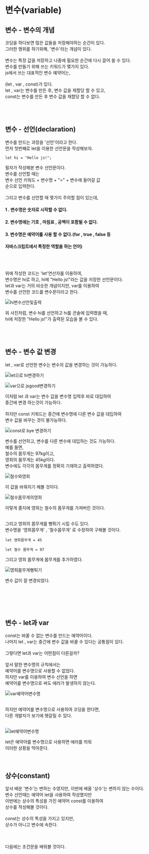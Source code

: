 # 변수(variable)
## 변수 - 변수의 개념
코딩을 하다보면 많은 값들을 저장해야하는 순간이 있다.<br/>
그러한 행위를 하기위해, '변수'라는 개념이 있다.<br/>
<br/>
변수는 특정 값을 저장하고 나중에 필요한 순간에 다시 끌어 쓸 수 있다.<br/>
변수를 만들기 위해 쓰는 키워드가 몇가지 있다.<br/>
js에서 쓰는 대표적인 변수 예약어는,<br/>
<br/>
(let , var , const)가 있다.<br/>
let , var는 변수를 만든 후, 변수 값을 재할당 할 수 있고,<br/>
const는 변수를 만든 후 변수 값을 재할당 할 수 없다.<br/>
<br/>
<br/>
<br/>

## 변수 - 선언(declaration)
변수를 만드는 과정을 '선언'이라고 한다.<br/>
먼저 첫번째로 let을 이용한 선언문을 작성해보자.

```
let hi = "Hello js!";
```
필자가 작성해본 변수 선언문이다.<br/>
변수를 선언할 때는<br/>
변수 선언 키워드 + 변수명 + "=" + 변수에 들어갈 값<br/>
순으로 입력한다.<br/>
<br/>
그리고 변수를 선언할 때 몇가지 주의할 점이 있는데,<br/>
#### 1 . 변수명은 숫자로 시작할 수 없다.
#### 2. 변수명에는 기호 , 마침표 , 공백이 포함될 수 없다.
#### 3. 변수명은 예약어를 사용 할 수 없다.(for , true , false 등
#### 자바스크립트에서 특정한 역할을 하는 언어)
<br/>
<br/>

위에 작성한 코드는 'let'연산자를 이용하여,<br/>
변수명은 hi로 하고, hi에 "Hello js!"라는 값을 저장한 선언문이다.<br/>
let과 var는 거의 비슷한 개념이지만, var를 이용하여<br/>
변수를 선언한 코드를 변수문이라고 한다.<br/>

![hi변수선언및출력](https://github.com/user-attachments/assets/4095e6de-2c4e-4133-85d1-f0224e00e628)

위 사진처럼, 변수 hi를 선언하고 hi를 콘솔에 입력했을 때,<br/>
hi에 저장한 "Hello js!"가 출력된 모습을 볼 수 있다.<br/>
<br/>
<br/>
<br/>

## 변수 - 변수 값 변경

let , var로 선언한 변수는 변수의 값을 변경하는 것이 가능하다.

![let으로 hi변경하기](https://github.com/user-attachments/assets/5b647882-1f27-4ea2-ab35-821f9c83326b)

![var으로 jsgood변경하기](https://github.com/user-attachments/assets/23bd9c2b-efe7-42fc-a63e-ad3d924e1d9f)

이처럼 let 과 var는 변수 값을 변수명 입력후 바로 대입하여<br/>
중간에 변경 하는것이 가능하다.<br/>
<br/>
하지만 const 키워드는 중간에 변수명에 다른 변수 값을 대입하여<br/>
변수 값을 바꾸는 것이 불가능하다.<br/>

![const로 bye 변경하기](https://github.com/user-attachments/assets/e3adcc44-943c-459c-9dac-2b4889f7202a)

변수를 선언하고, 변수를 다른 변수에 대입하는 것도 가능하다.<br/>
예를 들면,<br/>
철수의 몸무게는 97kg이고,<br/>
영희의 몸무게는 45kg이다.<br/>
변수에도 각각의 몸무게를 정확히 기재하고 출력하였다.<br/>

![철수와영희](https://github.com/user-attachments/assets/cbf11c4b-2573-4c1d-97a2-02a67a4d28b7)

이 값을 바꿔치기 해볼 것이다.<br/>

![철수몸무게의영희](https://github.com/user-attachments/assets/9a308601-e713-455e-b733-4ef45165882f)

이렇게 졸지에 영희는 철수의 몸무게를 가져버린 것이다.<br/>
<br/>

그리고 영희의 몸무게를 뻥튀기 시킬 수도 있다.<br/>
변수명을 '영희몸무게' , '철수몸무게' 로 수정하여 구해볼 것이다.<br/>


```
let 영희몸무게 = 45
```

```
let 철수 몸무게 = 97
```

그리고 영희 몸무게에 몸무게를 추가하였다.

![영희몸무게뻥튀기](https://github.com/user-attachments/assets/4db4498c-1e37-45f0-a34c-73ee97788f17)

변수 값이 잘 변경되었다.<br/>

<br/>
<br/>
<br/>
<br/>

## 변수 - let과 var

const는 바꿀 수 없는 변수를 만드는 예약어이다.<br/>
나머지 let , var는 중간에 변수 값을 바꿀 수 있다는 공통점이 있다.<br/>
<br/>
그렇다면 let과 var는 어떤점이 다른걸까?<br/>
<br/>
앞서 말한 변수명의 규칙에서는<br/>
예약어를 변수명으로 사용할 수 없었다.<br/>
하지만 var를 이용하여 변수 선언을 하면<br/>
예약어를 변수명으로 써도 에러가 발생하지 않는다.<br/>

![var예약어변수명](https://github.com/user-attachments/assets/2d338e8b-e974-4f2c-97a1-8f50e2e9de25)

<br/>
하지만 예약어를 변수명으로 사용하여 코딩을 한다면,<br/>
다른 개발자가 보기에 헷갈릴 수 있다.<br/>
<br/>

![let예약어변수명](https://github.com/user-attachments/assets/76b0f3ed-d643-47e9-87f7-b54cdfdb35c4)

let은 예약어를 변수명으로 사용하면 에러를 띄워<br/>
이러한 상황을 막아준다.
<br/>
<br/>
<br/>


## 상수(constant)

앞서 배운 '변수'는 변하는 수였지만, 이번에 배울 '상수'는 변하지 않는 수이다.<br/>
변수 선언때는 예약어 let을 사용하여 작성했지만<br/>
이번에는 상수의 특성을 가진 예약어 const를 이용하여<br/>
상수를 작성해볼 것이다.<br/>
<br/>
const는 상수의 특성을 가지고 있지만,<br/>
상수가 아니고 변수에 속한다.<br/>
<br/>
<br/>
<br/>
다음에는 조건문을 배워볼 것이다.
